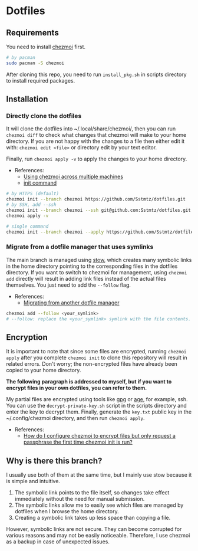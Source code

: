 # Dotfiles

## Requirements

You need to install [chezmoi](https://github.com/twpayne/chezmoi) first.

```sh
# by pacman
sudo pacman -S chezmoi
```

After cloning this repo, you need to run `install_pkg.sh` in scripts directory to install required packages.

## Installation

### Directly clone the dotfiles

It will clone the dotfiles into ~/.local/share/chezmoi/, then you can run `chezmoi diff` to check what changes that chezmoi will make to your home directory. If you are not happy with the changes to a file then either edit it with: `chezmoi edit <file>` or directory edit by your text editor.

Finally, run `chezmoi apply -v` to apply the changes to your home directory.

- References:
  - [Using chezmoi across multiple machines](https://www.chezmoi.io/quick-start/#using-chezmoi-across-multiple-machines)
  - [init command](https://www.chezmoi.io/reference/commands/init/)

```sh
# by HTTPS (default)
chezmoi init --branch chezmoi https://github.com/Sstmtz/dotfiles.git
# by SSH, add --ssh 
chezmoi init --branch chezmoi --ssh git@github.com:Sstmtz/dotfiles.git
chezmoi apply -v

# single command
chezmoi init --branch chezmoi --apply https://github.com/Sstmtz/dotfiles.git
```

### Migrate from a dotfile manager that uses symlinks

The main branch is managed using [stow](https://github.com/aspiers/stow), which creates many symbolic links in the home directory pointing to the corresponding files in the dotfiles directory. If you want to switch to chezmoi for management, using `chezmoi add` directly will result in adding link files instead of the actual files themselves. You just need to add the `--follow` flag.

- References:
  - [Migrating from another dotfile manager](https://www.chezmoi.io/migrating-from-another-dotfile-manager/)

```sh
chezmoi add --follow <your_symlink>
# --follow: replace the <your_symlink> symlink with the file contents.
```

## Encryption

It is important to note that since some files are encrypted, running `chezmoi apply` after you complete `chezmoi init` to clone this repository will result in related errors. Don't worry; the non-encrypted files have already been copied to your home directory.

**The following paragraph is addressed to myself, but if you want to encrypt files in your own dotfiles, you can refer to them.**

My partial files are encrypted using tools like [gpg](https://github.com/gpg/gnupg) or [age](https://github.com/FiloSottile/age), for example, ssh. You can use the `decrypt-private-key.sh` script in the scripts directory and enter the key to decrypt them. Finally, generate the `key.txt` public key in the ~/.config/chezmoi directory, and then run `chezmoi apply`.

- References:
  - [How do I configure chezmoi to encrypt files but only request a passphrase the first time chezmoi init is run?](https://www.chezmoi.io/user-guide/frequently-asked-questions/encryption/)

## Why is there this branch?

I usually use both of them at the same time, but I mainly use stow because it is simple and intuitive.

1. The symbolic link points to the file itself, so changes take effect immediately without the need for manual submission.
2. The symbolic links allow me to easily see which files are managed by dotfiles when I browse the home directory.
3. Creating a symbolic link takes up less space than copying a file.

However, symbolic links are not secure. They can become corrupted for various reasons and may not be easily noticeable. Therefore, I use chezmoi as a backup in case of unexpected issues.
